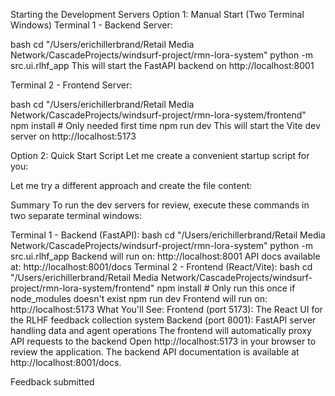 Starting the Development Servers
Option 1: Manual Start (Two Terminal Windows)
Terminal 1 - Backend Server:

bash
cd "/Users/erichillerbrand/Retail Media Network/CascadeProjects/windsurf-project/rmn-lora-system"
python -m src.ui.rlhf_app
This will start the FastAPI backend on http://localhost:8001

Terminal 2 - Frontend Server:

bash
cd "/Users/erichillerbrand/Retail Media Network/CascadeProjects/windsurf-project/rmn-lora-system/frontend"
npm install  # Only needed first time
npm run dev
This will start the Vite dev server on http://localhost:5173

Option 2: Quick Start Script
Let me create a convenient startup script for you:

Let me try a different approach and create the file content:

Summary
To run the dev servers for review, execute these commands in two separate terminal windows:

Terminal 1 - Backend (FastAPI):
bash
cd "/Users/erichillerbrand/Retail Media Network/CascadeProjects/windsurf-project/rmn-lora-system"
python -m src.ui.rlhf_app
Backend will run on: http://localhost:8001
API docs available at: http://localhost:8001/docs
Terminal 2 - Frontend (React/Vite):
bash
cd "/Users/erichillerbrand/Retail Media Network/CascadeProjects/windsurf-project/rmn-lora-system/frontend"
npm install  # Only run this once if node_modules doesn't exist
npm run dev
Frontend will run on: http://localhost:5173
What You'll See:
Frontend (port 5173): The React UI for the RLHF feedback collection system
Backend (port 8001): FastAPI server handling data and agent operations
The frontend will automatically proxy API requests to the backend
Open http://localhost:5173 in your browser to review the application. The backend API documentation is available at http://localhost:8001/docs.

Feedback submitted